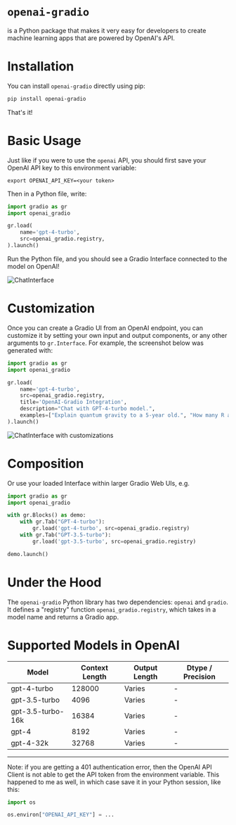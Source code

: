 # `openai-gradio`

is a Python package that makes it very easy for developers to create machine learning apps that are powered by OpenAI's API.

# Installation

You can install `openai-gradio` directly using pip:

```bash
pip install openai-gradio
```

That's it! 

# Basic Usage

Just like if you were to use the `openai` API, you should first save your OpenAI API key to this environment variable:

```
export OPENAI_API_KEY=<your token>
```

Then in a Python file, write:

```python
import gradio as gr
import openai_gradio

gr.load(
    name='gpt-4-turbo',
    src=openai_gradio.registry,
).launch()
```

Run the Python file, and you should see a Gradio Interface connected to the model on OpenAI!

![ChatInterface](chatinterface.png)

# Customization 

Once you can create a Gradio UI from an OpenAI endpoint, you can customize it by setting your own input and output components, or any other arguments to `gr.Interface`. For example, the screenshot below was generated with:

```py
import gradio as gr
import openai_gradio

gr.load(
    name='gpt-4-turbo',
    src=openai_gradio.registry,
    title='OpenAI-Gradio Integration',
    description="Chat with GPT-4-turbo model.",
    examples=["Explain quantum gravity to a 5-year old.", "How many R are there in the word Strawberry?"]
).launch()
```
![ChatInterface with customizations](chatinterface_with_customization.png)

# Composition

Or use your loaded Interface within larger Gradio Web UIs, e.g.

```python
import gradio as gr
import openai_gradio

with gr.Blocks() as demo:
    with gr.Tab("GPT-4-turbo"):
        gr.load('gpt-4-turbo', src=openai_gradio.registry)
    with gr.Tab("GPT-3.5-turbo"):
        gr.load('gpt-3.5-turbo', src=openai_gradio.registry)

demo.launch()
```

# Under the Hood

The `openai-gradio` Python library has two dependencies: `openai` and `gradio`. It defines a "registry" function `openai_gradio.registry`, which takes in a model name and returns a Gradio app.

# Supported Models in OpenAI

| Model | Context Length | Output Length | Dtype / Precision |
|-------|----------------|---------------|-------|
| gpt-4-turbo | 128000 | Varies | - |
| gpt-3.5-turbo | 4096 | Varies | - |
| gpt-3.5-turbo-16k | 16384 | Varies | - |
| gpt-4 | 8192 | Varies | - |
| gpt-4-32k | 32768 | Varies | - |

-------

Note: if you are getting a 401 authentication error, then the OpenAI API Client is not able to get the API token from the environment variable. This happened to me as well, in which case save it in your Python session, like this:

```py
import os

os.environ["OPENAI_API_KEY"] = ...
```